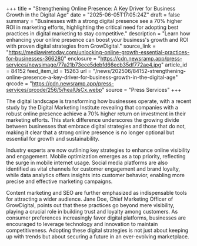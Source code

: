 +++
title = "Strengthening Online Presence: A Key Driver for Business Growth in the Digital Age"
date = "2025-06-05T17:05:24Z"
draft = false
summary = "Businesses with a strong digital presence see a 70% higher ROI in marketing efforts, highlighting the critical need for adopting best practices in digital marketing to stay competitive."
description = "Learn how enhancing your online presence can boost your business's growth and ROI with proven digital strategies from GrowDigital."
source_link = "https://mediawiretoday.com/unlocking-online-growth-essential-practices-for-businesses-366280"
enclosure = "https://cdn.newsramp.app/press-services/newsimage/77a21b73ece5debfd66ecb35df772ae4.jpg"
article_id = 84152
feed_item_id = 15263
url = "/news/202506/84152-strengthening-online-presence-a-key-driver-for-business-growth-in-the-digital-age"
qrcode = "https://cdn.newsramp.app/press-services/qrcode/256/5/healUsCx.webp"
source = "Press Services"
+++

<p>The digital landscape is transforming how businesses operate, with a recent study by the Digital Marketing Institute revealing that companies with a robust online presence achieve a 70% higher return on investment in their marketing efforts. This stark difference underscores the growing divide between businesses that embrace digital strategies and those that do not, making it clear that a strong online presence is no longer optional but essential for growth and sustainability.</p><p>Industry experts are now outlining key strategies to enhance online visibility and engagement. Mobile optimization emerges as a top priority, reflecting the surge in mobile internet usage. Social media platforms are also identified as vital channels for customer engagement and brand loyalty, while data analytics offers insights into customer behavior, enabling more precise and effective marketing campaigns.</p><p>Content marketing and SEO are further emphasized as indispensable tools for attracting a wider audience. Jane Doe, Chief Marketing Officer of GrowDigital, points out that these practices go beyond mere visibility, playing a crucial role in building trust and loyalty among customers. As consumer preferences increasingly favor digital platforms, businesses are encouraged to leverage technology and innovation to maintain competitiveness. Adopting these digital strategies is not just about keeping up with trends but about securing a future in an ever-evolving marketplace.</p>